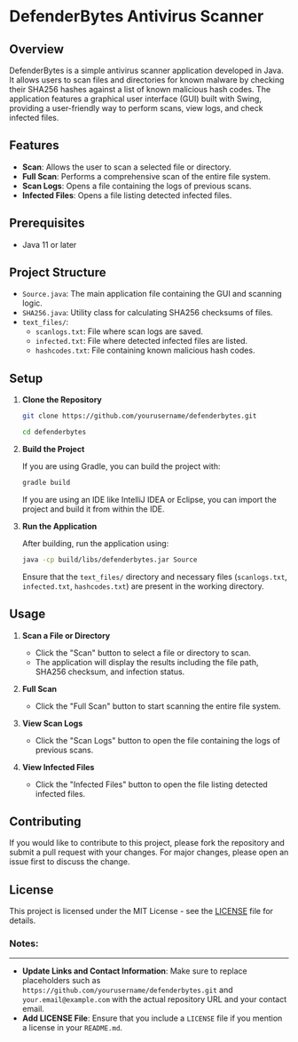 DefenderBytes Antivirus Scanner
===============================

Overview
---------

DefenderBytes is a simple antivirus scanner application developed in Java. It allows users to scan files and directories for known malware by checking their SHA256 hashes against a list of known malicious hash codes. The application features a graphical user interface (GUI) built with Swing, providing a user-friendly way to perform scans, view logs, and check infected files.

Features
--------

- **Scan**: Allows the user to scan a selected file or directory.
- **Full Scan**: Performs a comprehensive scan of the entire file system.
- **Scan Logs**: Opens a file containing the logs of previous scans.
- **Infected Files**: Opens a file listing detected infected files.

Prerequisites
-------------

- Java 11 or later

Project Structure
------------------

- `Source.java`: The main application file containing the GUI and scanning logic.
- `SHA256.java`: Utility class for calculating SHA256 checksums of files.
- `text_files/`:
  - `scanlogs.txt`: File where scan logs are saved.
  - `infected.txt`: File where detected infected files are listed.
  - `hashcodes.txt`: File containing known malicious hash codes.

Setup
-----

1. **Clone the Repository**
    ```bash
   git clone https://github.com/yourusername/defenderbytes.git
    
   cd defenderbytes
    ```

3. **Build the Project**

   If you are using Gradle, you can build the project with:

   ```bash
   gradle build
   ```

   If you are using an IDE like IntelliJ IDEA or Eclipse, you can import the project and build it from within the IDE.

4. **Run the Application**

   After building, run the application using:

   ```bash
   java -cp build/libs/defenderbytes.jar Source
   ```

   Ensure that the `text_files/` directory and necessary files (`scanlogs.txt`, `infected.txt`, `hashcodes.txt`) are present in the working directory.

Usage
-----

1. **Scan a File or Directory**
   - Click the "Scan" button to select a file or directory to scan.
   - The application will display the results including the file path, SHA256 checksum, and infection status.

2. **Full Scan**
   - Click the "Full Scan" button to start scanning the entire file system.

3. **View Scan Logs**
   - Click the "Scan Logs" button to open the file containing the logs of previous scans.

4. **View Infected Files**
   - Click the "Infected Files" button to open the file listing detected infected files.

Contributing
------------

If you would like to contribute to this project, please fork the repository and submit a pull request with your changes. For major changes, please open an issue first to discuss the change.

License
-------

This project is licensed under the MIT License - see the [LICENSE](LICENSE) file for details.

### Notes:
---------
- **Update Links and Contact Information**: Make sure to replace placeholders such as `https://github.com/yourusername/defenderbytes.git` and `your.email@example.com` with the actual repository URL and your contact email.
- **Add LICENSE File**: Ensure that you include a `LICENSE` file if you mention a license in your `README.md`.
